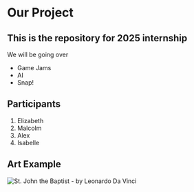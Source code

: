 Our Project
===========

This is the repository for 2025 internship
------------------------------------------

 We will be going over

- Game Jams
- AI
- Snap!

Participants
------------

1. Elizabeth
2. Malcolm
3. Alex
4. Isabelle


Art Example
-----------


![St. John the Baptist - by Leonardo Da Vinci](Saint-John-Leonardo-Da-Vinci-1615.png)